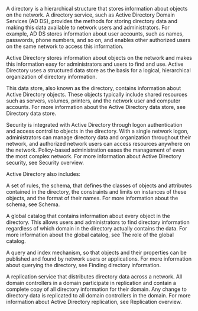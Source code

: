 A directory is a hierarchical structure that stores information about objects on the network. A directory service, such as Active Directory Domain Services (AD DS), provides the methods for storing directory data and making this data available to network users and administrators. For example, AD DS stores information about user accounts, such as names, passwords, phone numbers, and so on, and enables other authorized users on the same network to access this information.

Active Directory stores information about objects on the network and makes this information easy for administrators and users to find and use. Active Directory uses a structured data store as the basis for a logical, hierarchical organization of directory information.

This data store, also known as the directory, contains information about Active Directory objects. These objects typically include shared resources such as servers, volumes, printers, and the network user and computer accounts. For more information about the Active Directory data store, see Directory data store.

Security is integrated with Active Directory through logon authentication and access control to objects in the directory. With a single network logon, administrators can manage directory data and organization throughout their network, and authorized network users can access resources anywhere on the network. Policy-based administration eases the management of even the most complex network. For more information about Active Directory security, see Security overview. 

Active Directory also includes:

A set of rules, the schema, that defines the classes of objects and attributes contained in the directory, the constraints and limits on instances of these objects, and the format of their names. For more information about the schema, see Schema.

A global catalog that contains information about every object in the directory. This allows users and administrators to find directory information regardless of which domain in the directory actually contains the data. For more information about the global catalog, see The role of the global catalog.

A query and index mechanism, so that objects and their properties can be published and found by network users or applications. For more information about querying the directory, see Finding directory information.

A replication service that distributes directory data across a network. All domain controllers in a domain participate in replication and contain a complete copy of all directory information for their domain. Any change to directory data is replicated to all domain controllers in the domain. For more information about Active Directory replication, see Replication overview.
